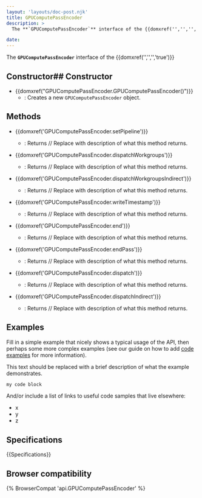 ```yaml
---
layout: 'layouts/doc-post.njk'
title: GPUComputePassEncoder
description: >
  The **`GPUComputePassEncoder`** interface of the {{domxref('','','','true')}} 

date: 
---
```


The **`GPUComputePassEncoder`** interface of the {{domxref('','','','true')}} 





 ## Constructor## Constructor

- {{domxref("GPUComputePassEncoder.GPUComputePassEncoder()")}}
  - : Creates a new `GPUComputePassEncoder` object.





## Methods

- {{domxref('GPUComputePassEncoder.setPipeline')}}
  - : Returns // Replace with description of what this method returns.

- {{domxref('GPUComputePassEncoder.dispatchWorkgroups')}}
  - : Returns // Replace with description of what this method returns.

- {{domxref('GPUComputePassEncoder.dispatchWorkgroupsIndirect')}}
  - : Returns // Replace with description of what this method returns.

- {{domxref('GPUComputePassEncoder.writeTimestamp')}}
  - : Returns // Replace with description of what this method returns.

- {{domxref('GPUComputePassEncoder.end')}}
  - : Returns // Replace with description of what this method returns.

- {{domxref('GPUComputePassEncoder.endPass')}}
  - : Returns // Replace with description of what this method returns.

- {{domxref('GPUComputePassEncoder.dispatch')}}
  - : Returns // Replace with description of what this method returns.

- {{domxref('GPUComputePassEncoder.dispatchIndirect')}}
  - : Returns // Replace with description of what this method returns.



## Examples

Fill in a simple example that nicely shows a typical usage of the API, then perhaps some more complex examples (see our guide on how to add [code examples](/en-US/docs/MDN/Contribute/Structures/Code_examples) for more information).

This text should be replaced with a brief description of what the example demonstrates.

```js
my code block
```

And/or include a list of links to useful code samples that live elsewhere:

*   x
*   y
*   z

## Specifications

{{Specifications}}

## Browser compatibility

{% BrowserCompat 'api.GPUComputePassEncoder' %}

